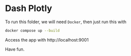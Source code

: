 # Dash Plotly

To run this folder, we will need `Docker`, then just run this with

```sh
docker compose up --build
```

Access the app with http://localhost:9001

Have fun.